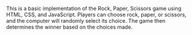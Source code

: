 This is a basic implementation of the Rock, Paper, Scissors game using HTML, CSS, and JavaScript. Players can choose rock, paper, or scissors, and the computer will randomly select its choice. The game then determines the winner based on the choices made.